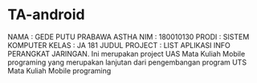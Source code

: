 # TA-android
NAMA  : GEDE PUTU PRABAWA ASTHA
NIM   : 180010130
PRODI : SISTEM KOMPUTER 
KELAS : JA 181
JUDUL PROJECT : LIST APLIKASI INFO PERANGKAT JARINGAN.
Ini merupakan project UAS Mata Kuliah Mobile programing yang merupakan lanjutan dari pengembangan program UTS Mata Kuliah Mobile programing
